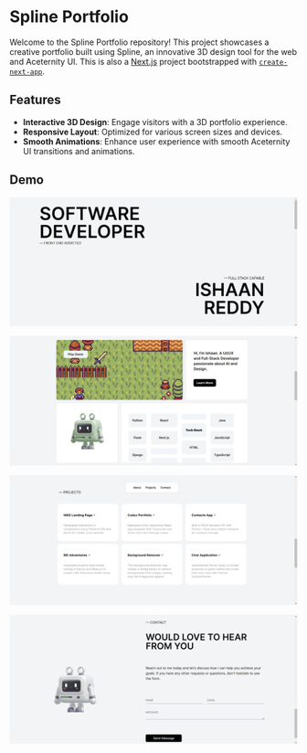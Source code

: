 # Spline Portfolio

Welcome to the Spline Portfolio repository! This project showcases a creative portfolio built using Spline, an innovative 3D design tool for the web and Aceternity UI. This is also a [Next.js](https://nextjs.org/) project bootstrapped with [`create-next-app`](https://github.com/vercel/next.js/tree/canary/packages/create-next-app).

## Features

- **Interactive 3D Design**: Engage visitors with a 3D portfolio experience.
- **Responsive Layout**: Optimized for various screen sizes and devices.
- **Smooth Animations**: Enhance user experience with smooth Aceternity UI transitions and animations.

## Demo

![Home](implementation/home.png)

![About](implementation/about.png)

![Projects](implementation/projects.png)

![Contact](implementation/contact.png)


